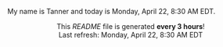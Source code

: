 My name is Tanner and today is Monday, April 22, 8:30 AM EDT.

<p align="center">This <i>README</i> file is generated <b>every 3 hours</b>!</br>Last refresh: Monday, April 22, 8:30 AM EDT<br /></p>
